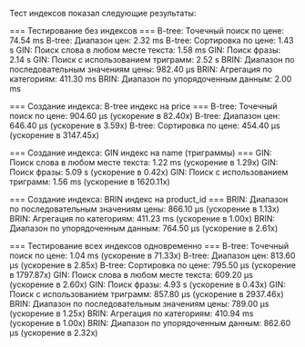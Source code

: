 Тест индексов показал следующие результаты:

=== Тестирование без индексов ===
B-tree: Точечный поиск по цене: 74.54 ms
B-tree: Диапазон цен: 2.32 ms
B-tree: Сортировка по цене: 1.43 s
GIN: Поиск слова в любом месте текста: 1.58 ms
GIN: Поиск фразы: 2.14 s
GIN: Поиск с использованием триграмм: 2.52 s
BRIN: Диапазон по последовательным значениям цены: 982.40 μs
BRIN: Агрегация по категориям: 411.30 ms
BRIN: Диапазон по упорядоченным данным: 2.00 ms

=== Создание индекса: B-tree индекс на price ===
B-tree: Точечный поиск по цене: 904.60 μs (ускорение в 82.40x)
B-tree: Диапазон цен: 646.40 μs (ускорение в 3.59x)
B-tree: Сортировка по цене: 454.40 μs (ускорение в 3147.45x)

=== Создание индекса: GIN индекс на name (триграммы) ===
GIN: Поиск слова в любом месте текста: 1.22 ms (ускорение в 1.29x)
GIN: Поиск фразы: 5.09 s (ускорение в 0.42x)
GIN: Поиск с использованием триграмм: 1.56 ms (ускорение в 1620.11x)

=== Создание индекса: BRIN индекс на product_id ===
BRIN: Диапазон по последовательным значениям цены: 866.10 μs (ускорение в 1.13x)
BRIN: Агрегация по категориям: 411.23 ms (ускорение в 1.00x)
BRIN: Диапазон по упорядоченным данным: 764.50 μs (ускорение в 2.61x)

=== Тестирование всех индексов одновременно ===
B-tree: Точечный поиск по цене: 1.04 ms (ускорение в 71.33x)
B-tree: Диапазон цен: 813.60 μs (ускорение в 2.85x)
B-tree: Сортировка по цене: 795.50 μs (ускорение в 1797.87x)
GIN: Поиск слова в любом месте текста: 609.20 μs (ускорение в 2.60x)
GIN: Поиск фразы: 4.93 s (ускорение в 0.43x)
GIN: Поиск с использованием триграмм: 857.80 μs (ускорение в 2937.46x)
BRIN: Диапазон по последовательным значениям цены: 789.00 μs (ускорение в 1.25x)
BRIN: Агрегация по категориям: 410.94 ms (ускорение в 1.00x)
BRIN: Диапазон по упорядоченным данным: 862.60 μs (ускорение в 2.32x)

